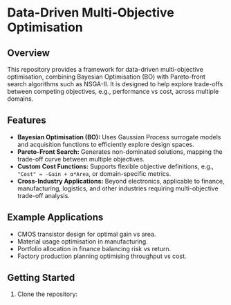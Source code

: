 # Data-Driven Multi-Objective Optimisation

## Overview
This repository provides a framework for data-driven multi-objective optimisation, combining Bayesian Optimisation (BO) with Pareto-front search algorithms such as NSGA-II. It is designed to help explore trade-offs between competing objectives, e.g., performance vs cost, across multiple domains.

## Features
- **Bayesian Optimisation (BO):** Uses Gaussian Process surrogate models and acquisition functions to efficiently explore design spaces.
- **Pareto-Front Search:** Generates non-dominated solutions, mapping the trade-off curve between multiple objectives.
- **Custom Cost Functions:** Supports flexible objective definitions, e.g., `"Cost" = -Gain + α*Area`, or domain-specific metrics.
- **Cross-Industry Applications:** Beyond electronics, applicable to finance, manufacturing, logistics, and other industries requiring multi-objective trade-off analysis.

## Example Applications
- CMOS transistor design for optimal gain vs area.
- Material usage optimisation in manufacturing.
- Portfolio allocation in finance balancing risk vs return.
- Factory production planning optimising throughput vs cost.

## Getting Started
1. Clone the repository:
```bash

